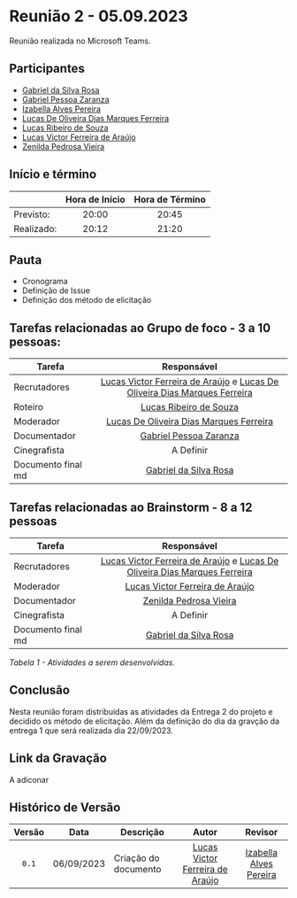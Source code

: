 # Reunião 2 - 05.09.2023

Reunião realizada no Microsoft Teams.

## Participantes

* [Gabriel da Silva Rosa](https://github.com/gabrielrosa09)        
* [Gabriel Pessoa Zaranza](https://github.com/GZaranza)         
* [Izabella Alves Pereira](https://github.com/izabellaalves)
* [Lucas De Oliveira Dias Marques Ferreira](https://github.com/LucasOliveiraDiasMarquesFerreira)     
* [Lucas Ribeiro de Souza](https://github.com/lucassouzs)         
* [Lucas Victor Ferreira de Araújo](https://github.com/Lucas13032003)
* [Zenilda Pedrosa Vieira](https://github.com/zenildavieira)       
  
## Início e término

|	             |Hora de Início  |Hora de Término  |
|--------------|:--------------:|:---------------:|
|Previsto:     |     20:00     |      20:45      |
|Realizado:    |     20:12      |     21:20   |

## Pauta

* Cronograma
* Definição de Issue
* Definição dos método de elicitação  

## Tarefas relacionadas ao Grupo de foco - 3 a 10 pessoas:

|Tarefa                                          |Responsável                    |
|------------------------------------------------|:-----------------------------:|
|Recrutadores |[Lucas Victor Ferreira de Araújo](https://github.com/Lucas13032003)  e [Lucas De Oliveira Dias Marques Ferreira](https://github.com/LucasOliveiraDiasMarquesFerreira)|
|Roteiro|[Lucas Ribeiro de Souza](https://github.com/lucassouzs)                  |
|Moderador |[Lucas De Oliveira Dias Marques Ferreira](https://github.com/LucasOliveiraDiasMarquesFerreira)|
|Documentador |[Gabriel Pessoa Zaranza](https://github.com/GZaranza)      |
|Cinegrafista |A Definir               |
|Documento final md |[Gabriel da Silva Rosa](https://github.com/gabrielrosa09)  |

## Tarefas relacionadas ao Brainstorm - 8 a 12 pessoas

|Tarefa                                          |Responsável                    |
|------------------------------------------------|:-----------------------------:|
|Recrutadores |[Lucas Victor Ferreira de Araújo](https://github.com/Lucas13032003)  e [Lucas De Oliveira Dias Marques Ferreira](https://github.com/LucasOliveiraDiasMarquesFerreira)|            |
|Moderador |[Lucas Victor Ferreira de Araújo](https://github.com/Lucas13032003) |
|Documentador |[Zenilda Pedrosa Vieira](https://github.com/zenildavieira)         |
|Cinegrafista |A Definir               |
|Documento final md |[Gabriel da Silva Rosa](https://github.com/gabrielrosa09)  |


*Tabela 1 - Atividades a serem desenvolvidas.*

## Conclusão
Nesta reunião foram distribuidas as atividades da Entrega 2 do projeto e decidido os método de elicitação. Além da definição do dia da gravção da entrega 1 que será realizada dia 22/09/2023.

## Link da Gravação

A adiconar

## Histórico de Versão

|Versão|Data|Descrição|Autor|Revisor|
|:----:|----|---------|:-----:|:-------:|
|`0.1`|06/09/2023|Criação do documento|[Lucas Victor Ferreira de Araújo](https://github.com/Lucas13032003)    |[Izabella Alves Pereira](https://github.com/izabellaalves)  |
